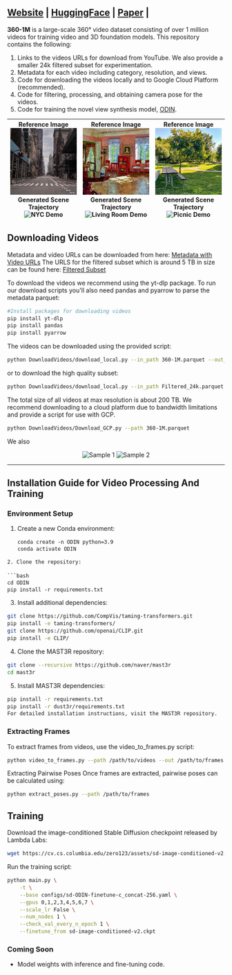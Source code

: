 
## [Website](https://mattwallingford.github.io/ODIN/) | [HuggingFace](https://huggingface.co/datasets/mwallingford/360-1M/tree/main) | [Paper](https://openreview.net/pdf?id=otxOtsWCMb) | 

**360-1M** is a large-scale 360° video dataset consisting of over 1 million videos for training video and 3D foundation models. This repository contains the following:
1. Links to the videos URLs for download from YouTube. We also provide a smaller 24k filtered subset for experimentation.
2. Metadata for each video including category, resolution, and views. 
3. Code for downloading the videos locally and to Google Cloud Platform (recommended).
4. Code for filtering, processing, and obtaining camera pose for the videos.
5. Code for training the novel view synthesis model, [ODIN](https://openreview.net/pdf?id=otxOtsWCMb).
   
| **Reference Image**<br><img src="https://raw.githubusercontent.com/MattWallingford/ODIN/main/nyc-256x256.png" width="256" alt="NYC Reference" /><br>**Generated Scene Trajectory**<br><img src="https://raw.githubusercontent.com/MattWallingford/ODIN/main/nyc4.gif" width="256" alt="NYC Demo" /> | **Reference Image**<br><img src="https://raw.githubusercontent.com/MattWallingford/ODIN/main/livingroom-256x256.jpg" width="256" alt="Living Room Reference" /><br>**Generated Scene Trajectory**<br><img src="https://raw.githubusercontent.com/MattWallingford/ODIN/main/living_room_zoom.gif" width="256" alt="Living Room Demo" /> | **Reference Image**<br><img src="https://raw.githubusercontent.com/MattWallingford/ODIN/main/picnic-256x256.png" width="256" alt="Picnic Reference" /><br>**Generated Scene Trajectory**<br><img src="https://raw.githubusercontent.com/MattWallingford/ODIN/main/picnic2.gif" width="256" alt="Picnic Demo" /> |
| --- | --- | --- |

## Downloading Videos
Metadata and video URLs can be downloaded from here: [Metadata with Video URLs](https://huggingface.co/datasets/mwallingford/360-1M/tree/main) 
The URLS for the filtered subset which is around 5 TB in size can be found here: [Filtered Subset](https://huggingface.co/datasets/mwallingford/360-1M/blob/main/Filtered_24k.parquet)

To download the videos we recommend using the yt-dlp package. To run our download scripts you'll also need pandas and pyarrow to parse the metadata parquet:
```bash
#Install packages for downloading videos
pip install yt-dlp
pip install pandas
pip install pyarrow
```

The videos can be downloaded using the provided script:
```bash
python DownloadVideos/download_local.py --in_path 360-1M.parquet --out_dir /path/to/videos
```
or to download the high quality subset:
```bash
python DownloadVideos/download_local.py --in_path Filtered_24k.parquet --out_dir /path/to/videos
```

The total size of all videos at max resolution is about 200 TB. We recommend downloading to a cloud platform due to bandwidth limitations and provide a script for use with GCP.

```bash
python DownloadVideos/Download_GCP.py --path 360-1M.parquet
```

We also 

<p align="center">
  <img src="https://raw.githubusercontent.com/MattWallingford/ODIN/main/sample_top.gif" width="410" alt="Sample 1" />
  <img src="https://raw.githubusercontent.com/MattWallingford/ODIN/main/sample_bot.gif" width="410" alt="Sample 2" />
</p>


---

## Installation Guide for Video Processing And Training

### Environment Setup
1. Create a new Conda environment:
   ```
   conda create -n ODIN python=3.9
   conda activate ODIN
```
2. Clone the repository:

```bash
cd ODIN
pip install -r requirements.txt
```
3. Install additional dependencies:

```bash
git clone https://github.com/CompVis/taming-transformers.git
pip install -e taming-transformers/
git clone https://github.com/openai/CLIP.git
pip install -e CLIP/
```

4. Clone the MAST3R repository:
```bash
git clone --recursive https://github.com/naver/mast3r
cd mast3r
```
5. Install MAST3R dependencies:

```bash
pip install -r requirements.txt
pip install -r dust3r/requirements.txt
For detailed installation instructions, visit the MAST3R repository.
```


### Extracting Frames
To extract frames from videos, use the video_to_frames.py script:


```bash
python video_to_frames.py --path /path/to/videos --out /path/to/frames
```

Extracting Pairwise Poses
Once frames are extracted, pairwise poses can be calculated using:

```bash
python extract_poses.py --path /path/to/frames
```

## Training
Download the image-conditioned Stable Diffusion checkpoint released by Lambda Labs:

```bash
wget https://cv.cs.columbia.edu/zero123/assets/sd-image-conditioned-v2.ckpt
```
Run the training script:

```bash
python main.py \
    -t \
    --base configs/sd-ODIN-finetune-c_concat-256.yaml \
    --gpus 0,1,2,3,4,5,6,7 \
    --scale_lr False \
    --num_nodes 1 \
    --check_val_every_n_epoch 1 \
    --finetune_from sd-image-conditioned-v2.ckpt
```
### Coming Soon
- Model weights with inference and fine-tuning code. 
